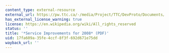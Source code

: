 ```yaml
---
content_type: external-resource
external_url: https://pw.ttc.ca/-/media/Project/TTC/DevProto/Documents/Home/Public-Meetings/Board/2008/April-23/Service_Improvements_For_2008.pdf
has_external_license_warning: true
license: https://en.wikipedia.org/wiki/All_rights_reserved
status: ''
title: '*Service Improvements for 2008* (PDF)'
uid: 17fa609a-35fe-4ccf-8f3f-692d671e75dd
wayback_url: ''
---
```


